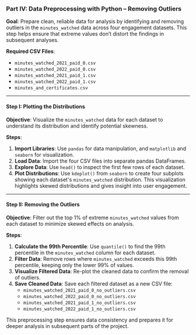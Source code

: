 ### Part IV: Data Preprocessing with Python – Removing Outliers
**Goal**: Prepare clean, reliable data for analysis by identifying and removing outliers in the `minutes_watched` data across four engagement datasets. This step helps ensure that extreme values don’t distort the findings in subsequent analyses.

**Required CSV Files**:
- `minutes_watched_2021_paid_0.csv`
- `minutes_watched_2022_paid_0.csv`
- `minutes_watched_2021_paid_1.csv`
- `minutes_watched_2022_paid_1.csv`
- `minutes_and_certificates.csv`

---

#### Step I: Plotting the Distributions
**Objective**: Visualize the `minutes_watched` data for each dataset to understand its distribution and identify potential skewness.

**Steps**:
1. **Import Libraries**: Use `pandas` for data manipulation, and `matplotlib` and `seaborn` for visualization.
2. **Load Data**: Import the four CSV files into separate pandas DataFrames.
3. **Explore Data**: Use `head()` to inspect the first few rows of each dataset.
4. **Plot Distributions**: Use `kdeplot()` from `seaborn` to create four subplots showing each dataset's `minutes_watched` distribution. This visualization highlights skewed distributions and gives insight into user engagement.

---

#### Step II: Removing the Outliers
**Objective**: Filter out the top 1% of extreme `minutes_watched` values from each dataset to minimize skewed effects on analysis.

**Steps**:
1. **Calculate the 99th Percentile**: Use `quantile()` to find the 99th percentile in the `minutes_watched` column for each dataset.
2. **Filter Data**: Remove rows where `minutes_watched` exceeds this 99th percentile, keeping only the lower 99% of values.
3. **Visualize Filtered Data**: Re-plot the cleaned data to confirm the removal of outliers.
4. **Save Cleaned Data**: Save each filtered dataset as a new CSV file:
   - `minutes_watched_2021_paid_0_no_outliers.csv`
   - `minutes_watched_2022_paid_0_no_outliers.csv`
   - `minutes_watched_2021_paid_1_no_outliers.csv`
   - `minutes_watched_2022_paid_1_no_outliers.csv`

This preprocessing step ensures data consistency and prepares it for deeper analysis in subsequent parts of the project.
